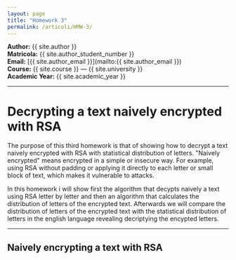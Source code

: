 ```yaml
---
layout: page
title: "Homework 3"
permalink: /articoli/HMW-3/
---
```


**Author:** {{ site.author }}  
**Matricola:** {{ site.author_student_number }}  
**Email:** [{{ site.author_email }}](mailto:{{ site.author_email }})  
**Course:** {{ site.course }} — {{ site.university }}  
**Academic Year:** {{ site.academic_year }}

---

# Decrypting a text naively encrypted with RSA

The purpose of this third homework is that of showing how to decrypt a text naively encrypted with RSA with statistical distribution of letters.
"Naively encrypted" means encrypted in a simple or insecure way. For example, using RSA without padding or applying it directly to each letter or small block of text, which makes it vulnerable to attacks.

In this homework i will show first the algorithm that decypts naively a text using RSA letter by letter and then an algorithm that calculates the distribution of letters of the encrypted text. Afterwards we will compare the distribution of letters of the encrypted text with the statistical distribution of letters in the english language revealing decriptying the encypted letters.

---

## Naively encrypting a text with RSA

